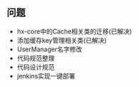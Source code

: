 ## 问题

- hx-core中的Cache相关类的迁移(已解决)
- 添加缓存key管理相关类(已解决)
- UserManager名字修改
- 代码规范整理
- 代码设计规范
- jenkins实现一键部署